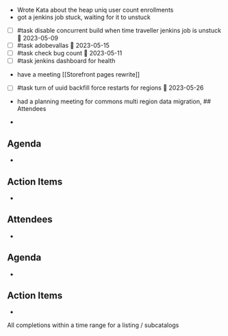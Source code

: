 - Wrote Kata about the heap uniq user count enrollments
- got a jenkins job stuck, waiting for it to unstuck
- [ ] #task disable concurrent build when time traveller jenkins job is unstuck 📅 2023-05-09
- [ ] #task adobevallas 📅 2023-05-15
- [ ] #task check bug count 📅 2023-05-11
- [ ] #task jenkins dashboard for health
- have a meeting [[Storefront pages rewrite]]
- [ ] #task turn of uuid backfill force restarts for regions 📅 2023-05-26
- had a planning meeting for commons multi region data migration, ## Attendees

- 

## Agenda

-

## Action Items

-

## Attendees

- 

## Agenda

-

## Action Items

-

All completions within a time range for a listing / subcatalogs
